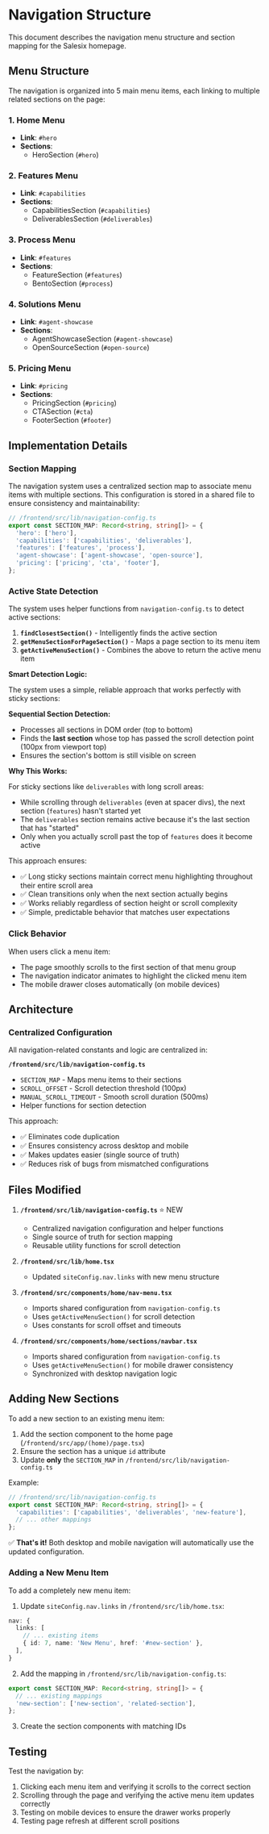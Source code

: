# Navigation Structure

This document describes the navigation menu structure and section mapping for the Salesix homepage.

## Menu Structure

The navigation is organized into 5 main menu items, each linking to multiple related sections on the page:

### 1. Home Menu
- **Link**: `#hero`
- **Sections**: 
  - HeroSection (`#hero`)

### 2. Features Menu
- **Link**: `#capabilities`
- **Sections**:
  - CapabilitiesSection (`#capabilities`)
  - DeliverablesSection (`#deliverables`)

### 3. Process Menu
- **Link**: `#features`
- **Sections**:
  - FeatureSection (`#features`)
  - BentoSection (`#process`)

### 4. Solutions Menu
- **Link**: `#agent-showcase`
- **Sections**:
  - AgentShowcaseSection (`#agent-showcase`)
  - OpenSourceSection (`#open-source`)

### 5. Pricing Menu
- **Link**: `#pricing`
- **Sections**:
  - PricingSection (`#pricing`)
  - CTASection (`#cta`)
  - FooterSection (`#footer`)

## Implementation Details

### Section Mapping

The navigation system uses a centralized section map to associate menu items with multiple sections. This configuration is stored in a shared file to ensure consistency and maintainability:

```typescript
// /frontend/src/lib/navigation-config.ts
export const SECTION_MAP: Record<string, string[]> = {
  'hero': ['hero'],
  'capabilities': ['capabilities', 'deliverables'],
  'features': ['features', 'process'],
  'agent-showcase': ['agent-showcase', 'open-source'],
  'pricing': ['pricing', 'cta', 'footer'],
};
```

### Active State Detection

The system uses helper functions from `navigation-config.ts` to detect active sections:

1. **`findClosestSection()`** - Intelligently finds the active section
2. **`getMenuSectionForPageSection()`** - Maps a page section to its menu item
3. **`getActiveMenuSection()`** - Combines the above to return the active menu item

**Smart Detection Logic:**

The system uses a simple, reliable approach that works perfectly with sticky sections:

**Sequential Section Detection:**
- Processes all sections in DOM order (top to bottom)
- Finds the **last section** whose top has passed the scroll detection point (100px from viewport top)
- Ensures the section's bottom is still visible on screen

**Why This Works:**

For sticky sections like `deliverables` with long scroll areas:
- While scrolling through `deliverables` (even at spacer divs), the next section (`features`) hasn't started yet
- The `deliverables` section remains active because it's the last section that has "started"
- Only when you actually scroll past the top of `features` does it become active

This approach ensures:
- ✅ Long sticky sections maintain correct menu highlighting throughout their entire scroll area
- ✅ Clean transitions only when the next section actually begins
- ✅ Works reliably regardless of section height or scroll complexity
- ✅ Simple, predictable behavior that matches user expectations

### Click Behavior

When users click a menu item:
- The page smoothly scrolls to the first section of that menu group
- The navigation indicator animates to highlight the clicked menu item
- The mobile drawer closes automatically (on mobile devices)

## Architecture

### Centralized Configuration

All navigation-related constants and logic are centralized in:

**`/frontend/src/lib/navigation-config.ts`**
- `SECTION_MAP` - Maps menu items to their sections
- `SCROLL_OFFSET` - Scroll detection threshold (100px)
- `MANUAL_SCROLL_TIMEOUT` - Smooth scroll duration (500ms)
- Helper functions for section detection

This approach:
- ✅ Eliminates code duplication
- ✅ Ensures consistency across desktop and mobile
- ✅ Makes updates easier (single source of truth)
- ✅ Reduces risk of bugs from mismatched configurations

## Files Modified

1. **`/frontend/src/lib/navigation-config.ts`** ⭐ NEW
   - Centralized navigation configuration and helper functions
   - Single source of truth for section mapping
   - Reusable utility functions for scroll detection

2. **`/frontend/src/lib/home.tsx`**
   - Updated `siteConfig.nav.links` with new menu structure

3. **`/frontend/src/components/home/nav-menu.tsx`**
   - Imports shared configuration from `navigation-config.ts`
   - Uses `getActiveMenuSection()` for scroll detection
   - Uses constants for scroll offset and timeouts

4. **`/frontend/src/components/home/sections/navbar.tsx`**
   - Imports shared configuration from `navigation-config.ts`
   - Uses `getActiveMenuSection()` for mobile drawer consistency
   - Synchronized with desktop navigation logic

## Adding New Sections

To add a new section to an existing menu item:

1. Add the section component to the home page (`/frontend/src/app/(home)/page.tsx`)
2. Ensure the section has a unique `id` attribute
3. Update **only** the `SECTION_MAP` in `/frontend/src/lib/navigation-config.ts`

Example:
```typescript
// /frontend/src/lib/navigation-config.ts
export const SECTION_MAP: Record<string, string[]> = {
  'capabilities': ['capabilities', 'deliverables', 'new-feature'],
  // ... other mappings
};
```

✅ **That's it!** Both desktop and mobile navigation will automatically use the updated configuration.

### Adding a New Menu Item

To add a completely new menu item:

1. Update `siteConfig.nav.links` in `/frontend/src/lib/home.tsx`:
```typescript
nav: {
  links: [
    // ... existing items
    { id: 7, name: 'New Menu', href: '#new-section' },
  ],
}
```

2. Add the mapping in `/frontend/src/lib/navigation-config.ts`:
```typescript
export const SECTION_MAP: Record<string, string[]> = {
  // ... existing mappings
  'new-section': ['new-section', 'related-section'],
};
```

3. Create the section components with matching IDs

## Testing

Test the navigation by:
1. Clicking each menu item and verifying it scrolls to the correct section
2. Scrolling through the page and verifying the active menu item updates correctly
3. Testing on mobile devices to ensure the drawer works properly
4. Testing page refresh at different scroll positions

